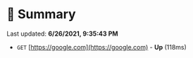 # 📖 Summary
Last updated: **6/26/2021, 9:35:43 PM**

- `GET` [https://google.com](https://google.com) - **Up** (118ms)
